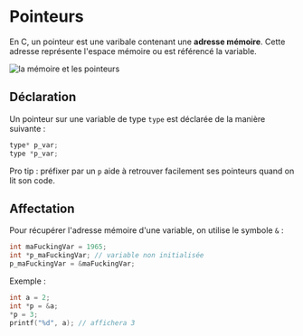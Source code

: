 # Pointeurs

En C, un pointeur est une varibale contenant une **adresse mémoire**. Cette adresse représente l'espace mémoire ou est référencé la variable.

![la mémoire et les pointeurs](https://user.oc-static.com/files/5001_6000/5160.png)

## Déclaration

Un pointeur sur une variable de type `type` est déclarée de la manière suivante :
```c
type* p_var;
type *p_var;
```

Pro tip : préfixer par un `p` aide à retrouver facilement ses pointeurs quand on lit son code.


## Affectation

Pour récupérer l'adresse mémoire d'une variable, on utilise le symbole `&` :
```c
int maFuckingVar = 1965;
int *p_maFuckingVar; // variable non initialisée
p_maFuckingVar = &maFuckingVar;
```

Exemple :
```c
int a = 2;
int *p = &a;
*p = 3;
printf("%d", a); // affichera 3
```